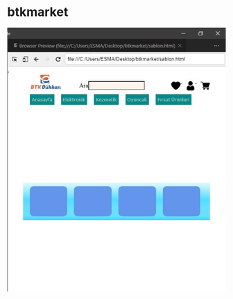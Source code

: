 # btkmarket
![alt text](https://raw.githubusercontent.com/esma6/btkmarket/master/htmlCssSablon.png)

